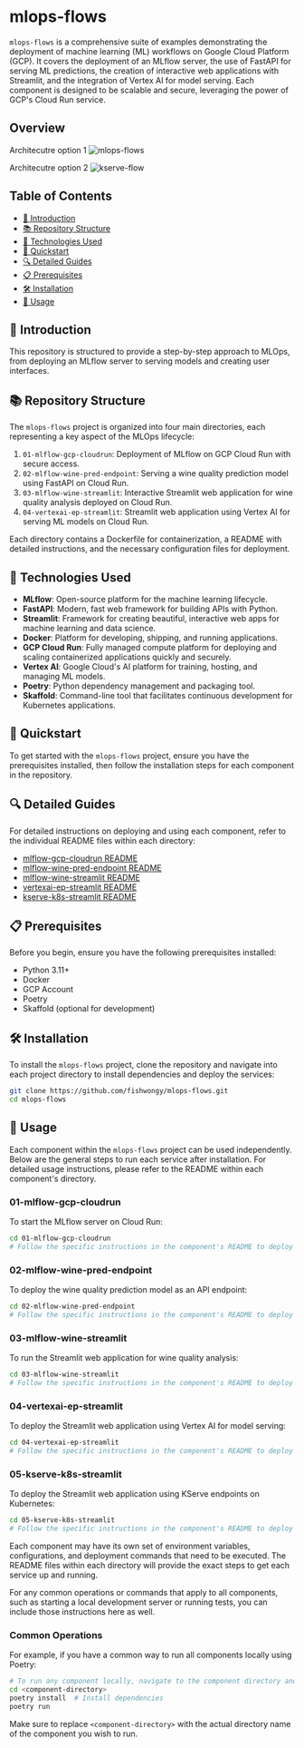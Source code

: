 # mlops-flows

`mlops-flows` is a comprehensive suite of examples demonstrating the deployment of machine learning (ML) workflows on Google Cloud Platform (GCP). It covers the deployment of an MLflow server, the use of FastAPI for serving ML predictions, the creation of interactive web applications with Streamlit, and the integration of Vertex AI for model serving. Each component is designed to be scalable and secure, leveraging the power of GCP's Cloud Run service.

## Overview

Architecutre option 1
![mlops-flows](https://github.com/FISHWONGY/mlops-flows/assets/59711659/80f7a6ed-10dd-4dd9-b80b-222492cfbf81)

Architecutre option 2
![kserve-flow](https://github.com/FISHWONGY/mlops-flows/assets/59711659/50994594-2b58-40fe-b37c-061693174e10)



## Table of Contents

- [🌟 Introduction](#-introduction)
- [📚 Repository Structure](#-repository-structure)
- [🔧 Technologies Used](#-technologies-used)
- [🚀 Quickstart](#-quickstart)
- [🔍 Detailed Guides](#-detailed-guides)
- [📋 Prerequisites](#-prerequisites)
- [🛠️ Installation](#-installation)
- [📝 Usage](#-usage)

## 🌟 Introduction

This repository is structured to provide a step-by-step approach to MLOps, from deploying an MLflow server to serving models and creating user interfaces. 

## 📚 Repository Structure

The `mlops-flows` project is organized into four main directories, each representing a key aspect of the MLOps lifecycle:

1. `01-mlflow-gcp-cloudrun`: Deployment of MLflow on GCP Cloud Run with secure access.
2. `02-mlflow-wine-pred-endpoint`: Serving a wine quality prediction model using FastAPI on Cloud Run.
3. `03-mlflow-wine-streamlit`: Interactive Streamlit web application for wine quality analysis deployed on Cloud Run.
4. `04-vertexai-ep-streamlit`: Streamlit web application using Vertex AI for serving ML models on Cloud Run.

Each directory contains a Dockerfile for containerization, a README with detailed instructions, and the necessary configuration files for deployment.

## 🔧 Technologies Used

- **MLflow**: Open-source platform for the machine learning lifecycle.
- **FastAPI**: Modern, fast web framework for building APIs with Python.
- **Streamlit**: Framework for creating beautiful, interactive web apps for machine learning and data science.
- **Docker**: Platform for developing, shipping, and running applications.
- **GCP Cloud Run**: Fully managed compute platform for deploying and scaling containerized applications quickly and securely.
- **Vertex AI**: Google Cloud's AI platform for training, hosting, and managing ML models.
- **Poetry**: Python dependency management and packaging tool.
- **Skaffold**: Command-line tool that facilitates continuous development for Kubernetes applications.

## 🚀 Quickstart

To get started with the `mlops-flows` project, ensure you have the prerequisites installed, then follow the installation steps for each component in the repository.

## 🔍 Detailed Guides

For detailed instructions on deploying and using each component, refer to the individual README files within each directory:

- [mlflow-gcp-cloudrun README](01-mlflow-gcp-cloudrun/README.md)
- [mlflow-wine-pred-endpoint README](02-mlflow-wine-pred-endpoint/README.md)
- [mlflow-wine-streamlit README](03-mlflow-wine-streamlit/README.md)
- [vertexai-ep-streamlit README](04-vertexai-ep-streamlit/README.md)
- [kserve-k8s-streamlit README](05-kserve-k8s-streamlit/README.md)

## 📋 Prerequisites

Before you begin, ensure you have the following prerequisites installed:

- Python 3.11+
- Docker
- GCP Account
- Poetry
- Skaffold (optional for development)

## 🛠️ Installation

To install the `mlops-flows` project, clone the repository and navigate into each project directory to install dependencies and deploy the services:

```bash
git clone https://github.com/fishwongy/mlops-flows.git
cd mlops-flows
```
## 📝 Usage

Each component within the `mlops-flows` project can be used independently. Below are the general steps to run each service after installation. For detailed usage instructions, please refer to the README within each component's directory.

### 01-mlflow-gcp-cloudrun

To start the MLflow server on Cloud Run:

```bash
cd 01-mlflow-gcp-cloudrun
# Follow the specific instructions in the component's README to deploy to Cloud Run
```

### 02-mlflow-wine-pred-endpoint

To deploy the wine quality prediction model as an API endpoint:

```bash
cd 02-mlflow-wine-pred-endpoint
# Follow the specific instructions in the component's README to deploy to Cloud Run
```

### 03-mlflow-wine-streamlit

To run the Streamlit web application for wine quality analysis:

```bash
cd 03-mlflow-wine-streamlit
# Follow the specific instructions in the component's README to deploy to Cloud Run
```

### 04-vertexai-ep-streamlit

To deploy the Streamlit web application using Vertex AI for model serving:

```bash
cd 04-vertexai-ep-streamlit
# Follow the specific instructions in the component's README to deploy to Cloud Run
```

### 05-kserve-k8s-streamlit

To deploy the Streamlit web application using KServe endpoints on Kubernetes:

```bash
cd 05-kserve-k8s-streamlit
# Follow the specific instructions in the component's README to deploy to Cloud Run
```

Each component may have its own set of environment variables, configurations, and deployment commands that need to be executed. The README files within each directory will provide the exact steps to get each service up and running.

For any common operations or commands that apply to all components, such as starting a local development server or running tests, you can include those instructions here as well.

### Common Operations

For example, if you have a common way to run all components locally using Poetry:

```bash
# To run any component locally, navigate to the component directory and use Poetry
cd <component-directory>
poetry install  # Install dependencies
poetry run 
```

Make sure to replace `<component-directory>` with the actual directory name of the component you wish to run.
